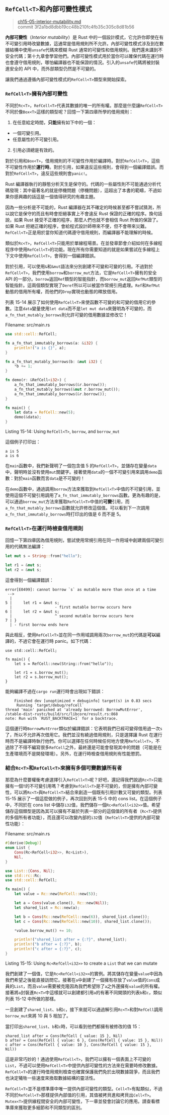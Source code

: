 ## `RefCell<T>`和內部可變性模式

> [ch15-05-interior-mutability.md](https://github.com/rust-lang/book/blob/master/second-edition/src/ch15-05-interior-mutability.md)
> <br>
> commit 3f2a1bd8dbb19cc48b210fc4fb35c305c8d81b56

**內部可變性**（*Interior mutability*）是 Rust 中的一個設計模式，它允許你即使在有不可變引用時改變數據，這通常是借用規則所不允許。內部可變性模式涉及到在數據結構中使用`unsafe`代碼來模糊 Rust 通常的可變性和借用規則。我們還未講到不安全代碼；第十九章會學習他們。內部可變性模式用於當你可以確保代碼在運行時也會遵守借用規則，哪怕編譯器也不能保證的情況。引入的`unsafe`代碼將被封裝進安全的 API 中，而外部類型仍然是不可變的。

讓我們通過遵循內部可變性模式的`RefCell<T>`類型來開始探索。

###  `RefCell<T>`擁有內部可變性

不同於`Rc<T>`，`RefCell<T>`代表其數據的唯一的所有權。那麼是什麼讓`RefCell<T>`不同於像`Box<T>`這樣的類型呢？回憶一下第四章所學的借用規則：

1. 在任意給定時間，**只能**擁有如下中的一個：
  * 一個可變引用。
  * 任意屬性的不可變引用。
2. 引用必須總是有效的。

對於引用和`Box<T>`，借用規則的不可變性作用於編譯時。對於`RefCell<T>`，這些不可變性作用於**運行時**。對於引用，如果違反這些規則，會得到一個編譯錯誤。而對於`RefCell<T>`，違反這些規則會`panic!`。

Rust 編譯器執行的靜態分析天生是保守的。代碼的一些屬性則不可能通過分析代碼發現：其中最著名的就是停機問題（停機問題），這超出了本書的範疇，不過如果你感興趣的話這是一個值得研究的有趣主題。

因為一些分析是不可能的，Rust 編譯器在其不確定的時候甚至都不嘗試猜測，所以說它是保守的而且有時會拒絕事實上不會違反 Rust 保證的正確的程序。換句話說，如果 Rust 接受不正確的程序，那麼人們也就不會相信 Rust 所做的保證了。如果 Rust 拒絕正確的程序，會給程式設計師帶來不便，但不會帶來災難。`RefCell<T>`正是用於當你知道代碼遵守借用規則，而編譯器不能理解的時候。

類似於`Rc<T>`，`RefCell<T>`只能用於單線程場景。在並發章節會介紹如何在多線程程序中使用`RefCell<T>`的功能。現在所有你需要知道的就是如果嘗試在多線程上下文中使用`RefCell<T>`，會得到一個編譯錯誤。

對於引用，可以使用`&`和`&mut`語法來分別創建不可變和可變的引用。不過對於`RefCell<T>`，我們使用`borrow`和`borrow_mut`方法，它是`RefCell<T>`擁有的安全 API 的一部分。`borrow`返回`Ref`類型的智能指針，而`borrow_mut`返回`RefMut`類型的智能指針。這兩個類型實現了`Deref`所以可以被當作常規引用處理。`Ref`和`RefMut`動態的借用所有權，而他們的`Drop`實現也動態的釋放借用。

列表 15-14 展示了如何使用`RefCell<T>`來使函數不可變的和可變的借用它的參數。注意`data`變量使用`let data`而不是`let mut data`來聲明為不可變的，而`a_fn_that_mutably_borrows`則允許可變的借用數據並修改它！

<span class="filename">Filename: src/main.rs</span>

```rust
use std::cell::RefCell;

fn a_fn_that_immutably_borrows(a: &i32) {
    println!("a is {}", a);
}

fn a_fn_that_mutably_borrows(b: &mut i32) {
    *b += 1;
}

fn demo(r: &RefCell<i32>) {
    a_fn_that_immutably_borrows(&r.borrow());
    a_fn_that_mutably_borrows(&mut r.borrow_mut());
    a_fn_that_immutably_borrows(&r.borrow());
}

fn main() {
    let data = RefCell::new(5);
    demo(&data);
}
```

<span class="caption">Listing 15-14: Using `RefCell<T>`, `borrow`, and
`borrow_mut`</span>

這個例子打印出：

```
a is 5
a is 6
```

在`main`函數中，我們新聲明了一個包含值 5 的`RefCell<T>`，並儲存在變量`data`中，聲明時並沒有使用`mut`關鍵字。接著使用`data`的一個不可變引用來調用`demo`函數：對於`main`函數而言`data`是不可變的！

在`demo`函數中，通過調用`borrow`方法來獲取到`RefCell<T>`中值的不可變引用，並使用這個不可變引用調用了`a_fn_that_immutably_borrows`函數。更為有趣的是，可以通過`borrow_mut`方法來獲取`RefCell<T>`中值的**可變**引用，而`a_fn_that_mutably_borrows`函數就允許修改這個值。可以看到下一次調用`a_fn_that_immutably_borrows`時打印出的值是 6 而不是 5。

### `RefCell<T>`在運行時檢查借用規則

回憶一下第四章因為借用規則，嘗試使用常規引用在同一作用域中創建兩個可變引用的代碼無法編譯：

```rust
let mut s = String::from("hello");

let r1 = &mut s;
let r2 = &mut s;
```

這會得到一個編譯錯誤：

```
error[E0499]: cannot borrow `s` as mutable more than once at a time
 -->
  |
5 |     let r1 = &mut s;
  |                   - first mutable borrow occurs here
6 |     let r2 = &mut s;
  |                   ^ second mutable borrow occurs here
7 | }
  | - first borrow ends here
```

與此相反，使用`RefCell<T>`並在同一作用域調用兩次`borrow_mut`的代碼是**可以**編譯的，不過它會在運行時 panic。如下代碼：

```rust,should_panic
use std::cell::RefCell;

fn main() {
    let s = RefCell::new(String::from("hello"));

    let r1 = s.borrow_mut();
    let r2 = s.borrow_mut();
}
```

能夠編譯不過在`cargo run`運行時會出現如下錯誤：

```
    Finished dev [unoptimized + debuginfo] target(s) in 0.83 secs
     Running `target/debug/refcell`
thread 'main' panicked at 'already borrowed: BorrowMutError',
/stable-dist-rustc/build/src/libcore/result.rs:868
note: Run with `RUST_BACKTRACE=1` for a backtrace.
```

這個運行時`BorrowMutError`類似於編譯錯誤：它表明我們已經可變得借用過一次`s`了，所以不允許再次借用它。我們並沒有繞過借用規則，只是選擇讓 Rust 在運行時而不是編譯時執行他們。你可以選擇在任何時候任何地方使用`RefCell<T>`，不過除了不得不編寫很多`RefCell`之外，最終還是可能會發現其中的問題（可能是在生產環境而不是開發環境）。另外，在運行時檢查借用規則有性能懲罰。

### 結合`Rc<T>`和`RefCell<T>`來擁有多個可變數據所有者

那麼為什麼要權衡考慮選擇引入`RefCell<T>`呢？好吧，還記得我們說過`Rc<T>`只能擁有一個`T`的不可變引用嗎？考慮到`RefCell<T>`是不可變的，但是擁有內部可變性，可以將`Rc<T>`與`RefCell<T>`結合來創造一個既有引用計數又可變的類型。列表 15-15 展示了一個這麼做的例子，再次回到列表 15-5 中的 cons list。在這個例子中，不同於在 cons list 中儲存`i32`值，我們儲存一個`Rc<RefCell<i32>>`值。希望儲存這個類型是因為其可以擁有不屬於列表一部分的這個值的所有者（`Rc<T>`提供的多個所有者功能），而且還可以改變內部的`i32`值（`RefCell<T>`提供的內部可變性功能）：

<span class="filename">Filename: src/main.rs</span>

```rust
#[derive(Debug)]
enum List {
    Cons(Rc<RefCell<i32>>, Rc<List>),
    Nil,
}

use List::{Cons, Nil};
use std::rc::Rc;
use std::cell::RefCell;

fn main() {
    let value = Rc::new(RefCell::new(5));

    let a = Cons(value.clone(), Rc::new(Nil));
    let shared_list = Rc::new(a);

    let b = Cons(Rc::new(RefCell::new(6)), shared_list.clone());
    let c = Cons(Rc::new(RefCell::new(10)), shared_list.clone());

    *value.borrow_mut() += 10;

    println!("shared_list after = {:?}", shared_list);
    println!("b after = {:?}", b);
    println!("c after = {:?}", c);
}
```

<span class="caption">Listing 15-15: Using `Rc<RefCell<i32>>` to create a
`List` that we can mutate</span>

我們創建了一個值，它是`Rc<RefCell<i32>>`的實例。將其儲存在變量`value`中因為我們希望之後能直接訪問它。接著在`a`中創建了一個擁有存放了`value`值的`Cons`成員的`List`，而且`value`需要被克隆因為我們希望除了`a`之外還擁有`value`的所有權。接著將`a`封裝進`Rc<T>`中這樣就可以創建都引用`a`的有著不同開頭的列表`b`和`c`，類似列表 15-12 中所做的那樣。

一旦創建了`shared_list`、`b`和`c`，接下來就可以通過解引用`Rc<T>`和對`RefCell`調用`borrow_mut`來將 10 與 5 相加了。

當打印出`shared_list`、`b`和`c`時，可以看到他們都擁有被修改的值 15：

```
shared_list after = Cons(RefCell { value: 15 }, Nil)
b after = Cons(RefCell { value: 6 }, Cons(RefCell { value: 15 }, Nil))
c after = Cons(RefCell { value: 10 }, Cons(RefCell { value: 15 }, Nil))
```

這是非常巧妙的！通過使用`RefCell<T>`，我們可以擁有一個表面上不可變的`List`，不過可以使用`RefCell<T>`中提供內部可變性的方法來在需要時修改數據。`RefCell<T>`的運行時借用規則檢查也確實保護我們免於出現數據競爭，而且我們也決定犧牲一些速度來換取數據結構的靈活性。

`RefCell<T>`並不是標準庫中唯一提供內部可變性的類型。`Cell<T>`有點類似，不過不同於`RefCell<T>`那樣提供內部值的引用，其值被拷貝進和拷貝出`Cell<T>`。`Mutex<T>`提供線程間安全的內部可變性，下一章並發會討論它的應用。請查看標準庫來獲取更多細節和不同類型的區別。
